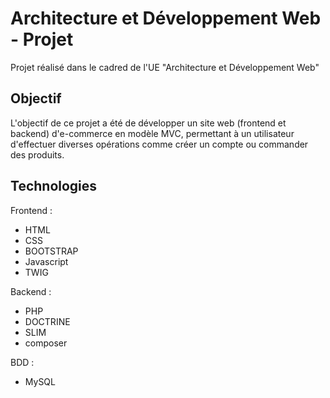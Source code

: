 # Architecture et Développement Web - Projet
Projet réalisé dans le cadred de l'UE "Architecture et Développement Web"

## Objectif
L'objectif de ce projet a été de développer un site web (frontend et backend) d'e-commerce en modèle MVC, 
permettant à un utilisateur d'effectuer diverses opérations comme créer un compte ou commander des produits.

## Technologies
Frontend :
* HTML
* CSS
* BOOTSTRAP
 * Javascript
 * TWIG
    
Backend :
* PHP
* DOCTRINE
 * SLIM
 * composer
    
BDD :
* MySQL
